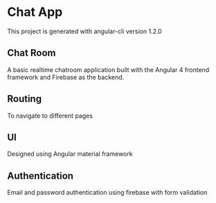 # Chat App

This project is generated with angular-cli version 1.2.0

## Chat Room

A basic realtime chatroom application built with the Angular 4 frontend framework and Firebase as the backend.

## Routing

To navigate to different pages

## UI

Designed using Angular material framework

## Authentication

Email and password authentication using firebase with form validation

